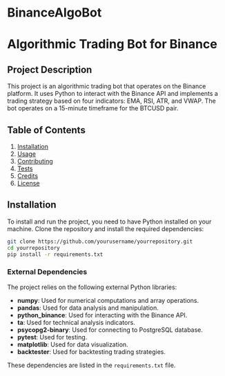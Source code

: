 # BinanceAlgoBot
# Algorithmic Trading Bot for Binance

## Project Description

This project is an algorithmic trading bot that operates on the Binance platform. It uses Python to interact with the Binance API and implements a trading strategy based on four indicators: EMA, RSI, ATR, and VWAP. The bot operates on a 15-minute timeframe for the BTCUSD pair.

## Table of Contents

1. [Installation](#installation)
2. [Usage](#usage)
3. [Contributing](#contributing)
4. [Tests](#tests)
5. [Credits](#credits)
6. [License](#license)

## Installation

To install and run the project, you need to have Python installed on your machine. Clone the repository and install the required dependencies:

```bash
git clone https://github.com/yourusername/yourrepository.git
cd yourrepository
pip install -r requirements.txt
```

### External Dependencies

The project relies on the following external Python libraries:

*   **numpy**: Used for numerical computations and array operations.
*   **pandas**: Used for data analysis and manipulation.
*   **python\_binance**: Used for interacting with the Binance API.
*   **ta**: Used for technical analysis indicators.
*   **psycopg2-binary**: Used for connecting to PostgreSQL database.
*   **pytest**: Used for testing.
*   **matplotlib**: Used for data visualization.
*   **backtester**: Used for backtesting trading strategies.

These dependencies are listed in the `requirements.txt` file.
